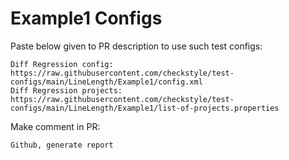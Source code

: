 # Example1 Configs
Paste below given to PR description to use such test configs:
```
Diff Regression config: https://raw.githubusercontent.com/checkstyle/test-configs/main/LineLength/Example1/config.xml
Diff Regression projects: https://raw.githubusercontent.com/checkstyle/test-configs/main/LineLength/Example1/list-of-projects.properties
```
Make comment in PR:
```
Github, generate report
```
